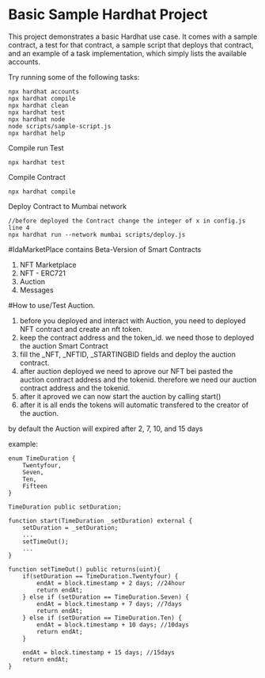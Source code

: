 # Basic Sample Hardhat Project

This project demonstrates a basic Hardhat use case. It comes with a sample contract, a test for that contract, a sample script that deploys that contract, and an example of a task implementation, which simply lists the available accounts.

Try running some of the following tasks:

```shell
npx hardhat accounts
npx hardhat compile
npx hardhat clean
npx hardhat test
npx hardhat node
node scripts/sample-script.js
npx hardhat help
```

Compile run Test
```shell
npx hardhat test
```

Compile Contract
```shell
npx hardhat compile
```

Deploy Contract to Mumbai network
```shell
//before deployed the Contract change the integer of x in config.js line 4
npx hardhat run --network mumbai scripts/deploy.js
```

#IdaMarketPlace contains Beta-Version of Smart Contracts
1. NFT Marketplace
2. NFT - ERC721
3. Auction
4. Messages

#How to use/Test Auction.
1. before you deployed and interact with Auction, you need to deployed NFT contract and create an nft token.
2. keep the contract address and the token_id. we need those to deployed the auction Smart Contract
3. fill the _NFT, _NFTID, _STARTINGBID fields and deploy the auction contract.
4. after auction deployed we need to aprove our NFT bei pasted the auction contract address and the tokenid. therefore we need our auction contract address and the tokenid.
5. after it aproved we can now start the auction by calling start()
6. after it is all ends the tokens will automatic transfered to the creator of the auction.

by default the Auction will expired after 2, 7, 10, and 15 days

example:
```shell
enum TimeDuration {
    Twentyfour,
    Seven,
    Ten,
    Fifteen
}

TimeDuration public setDuration;

function start(TimeDuration _setDuration) external {
    setDuration = _setDuration;
    ...
    setTimeOut();
    ...
}

function setTimeOut() public returns(uint){
    if(setDuration == TimeDuration.Twentyfour) {
        endAt = block.timestamp + 2 days; //24hour
        return endAt;
    } else if (setDuration == TimeDuration.Seven) {
        endAt = block.timestamp + 7 days; //7days
        return endAt;
    } else if (setDuration == TimeDuration.Ten) {
        endAt = block.timestamp + 10 days; //10days
        return endAt;
    }

    endAt = block.timestamp + 15 days; //15days
    return endAt;
}

```